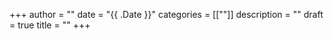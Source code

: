 +++
author = ""
date = "{{ .Date }}"
categories = [[""]]
description = ""
draft = true
title = ""
+++
